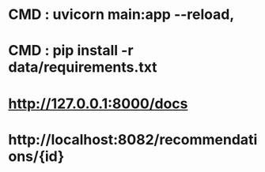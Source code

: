 <!-- Script de lancement du serveur python -->
# CMD : uvicorn main:app --reload,

<!-- Commandes d'installations -->
# CMD : pip install -r data/requirements.txt

<!--Interface des tests des methodes GET et POST FastAPI -->
#  http://127.0.0.1:8000/docs

<!-- Endepoint de la requète GET -->
# http://localhost:8082/recommendations/{id}


